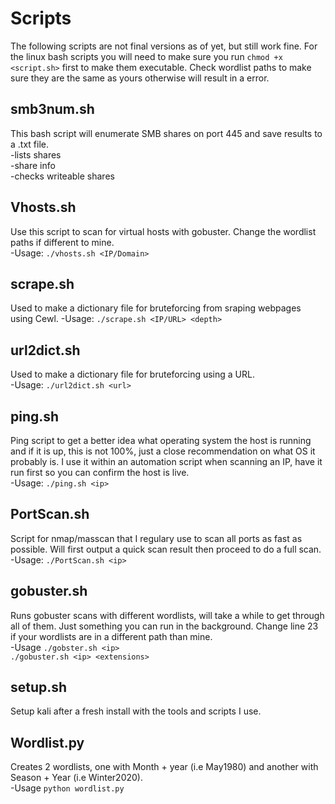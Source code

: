 # Scripts
   
The following scripts are not final versions as of yet, but still work fine.
For the linux bash scripts you will need to make sure you run `chmod +x <script.sh>` first to make them executable.
Check wordlist paths to make sure they are the same as yours otherwise will result in a error.  
  
## smb3num.sh
This bash script will enumerate SMB shares on port 445 and save results to a .txt file.   
-lists shares   
-share info     
-checks writeable shares 

## Vhosts.sh  
Use this script to scan for virtual hosts with gobuster. Change the wordlist paths if different to mine.  
-Usage:       `./vhosts.sh <IP/Domain>`    

## scrape.sh
Used to make a dictionary file for bruteforcing from sraping webpages using Cewl.
-Usage:       `./scrape.sh <IP/URL> <depth>`

## url2dict.sh
Used to make a dictionary file for bruteforcing using a URL.    
-Usage:       `./url2dict.sh <url>`  
   
## ping.sh
Ping script to get a better idea what operating system the host is running and if it is up, this is not 100%, just a close recommendation on what OS it probably is. I use it within an automation script when scanning an IP, have it run first so you can confirm the host is live.   
-Usage:     `./ping.sh <ip>`   
      
## PortScan.sh
Script for nmap/masscan that I regulary use to scan all ports as fast as possible. Will first output a quick scan result then proceed to do a full scan.  
-Usage:     `./PortScan.sh <ip>`
   
## gobuster.sh
Runs gobuster scans with different wordlists, will take a while to get through all of them. Just something you can run in the background. Change line 23 if your wordlists are in a different path than mine.   
-Usage      `./gobster.sh <ip>`  
            `./gobuster.sh <ip> <extensions>`
           
## setup.sh  
Setup kali after a fresh install with the tools and scripts I use.  
   
## Wordlist.py
Creates 2 wordlists, one with Month + year (i.e May1980) and another with Season + Year (i.e Winter2020).  
-Usage     `python wordlist.py`
  
